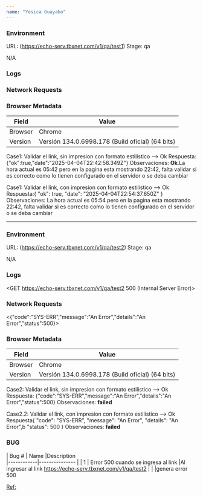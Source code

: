 ```yaml
---
name: "Yesica Guayabo"
---
```


### Environment
URL: (https://echo-serv.tbxnet.com/v1/qa/test1)
Stage: qa

<link to screenshot or video>
N/A

### Logs
<paste console logs here>

### Network Requests
<paste output from network requests tab here>

### Browser Metadata
| Field      | Value                                            |
|------------|--------------                                    |
| Browser    | Chrome                                           |
| Version    | Versión 134.0.6998.178 (Build oficial) (64 bits) |


Case1: Validar el link, sin impresion con formato estilistico --> Ok
Respuesta: {"ok":true,"date":"2025-04-04T22:42:58.349Z"}
Observaciones: **Ok**.La hora actual es 05:42 pero en la pagina esta mostrando 22:42, falta validar si es correcto como lo tienen configurado en el servidor o se deba cambiar

Case1: Validar el link, con impresion con formato estilistico --> Ok
Respuesta:{
  "ok": true,
  "date": "2025-04-04T22:54:37.650Z"
}
Observaciones: La hora actual es 05:54 pero en la pagina esta mostrando 22:42, falta validar si es correcto como lo tienen configurado en el servidor o se deba cambiar


---

### Environment
URL: (https://echo-serv.tbxnet.com/v1/qa/test2)
Stage: qa

<link to screenshot or video>
N/A


### Logs
<GET https://echo-serv.tbxnet.com/v1/qa/test2 500 (Internal Server Error)>

### Network Requests
<{"code":"SYS-ERR","message":"An Error","details":"An Error","status":500}>

### Browser Metadata
| Field      | Value                                            |
|------------|--------------                                    |
| Browser    | Chrome                                           |
| Version    | Versión 134.0.6998.178 (Build oficial) (64 bits) |


Case2: Validar el link, sin impresion con formato estilistico --> Ok
Respuesta: {"code":"SYS-ERR","message":"An Error","details":"An Error","status":500}
Observaciones: **failed**

Case2.2: Validar el link, con impresion con formato estilistico --> Ok
Respuesta{
  "code": "SYS-ERR",
  "message": "An Error",
  "details": "An Error",b
  "status": 500
}
Observaciones: **failed**

### BUG

| Bug #      | Name                                  |Description    
|------------|---------------                        |
| 1          | Error 500 cuando se ingresa al link   |Al ingresar al link https://echo-serv.tbxnet.com/v1/qa/test2 
|            |                                       |genera error 500

        


[Ref:](https://echo-serv.tbxnet.com/public/bugreport.md)
